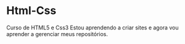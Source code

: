 # Html-Css
 Curso de HTML5 e Css3
Estou aprendendo a criar sites e agora vou aprender a gerenciar meus repositórios.

